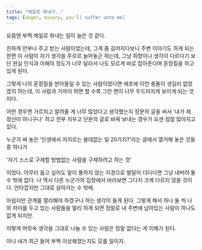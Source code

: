 ```yaml
---
title: "메일로 화내기.."
tags: [anger, misery, you'll suffer unto me]
---
```


요즘엔 부쩍 메일로 화내는 일이 늘은 것 같다. 

친하게 안부나 주고 받는 사람이었는데, 그게 좀 길어지다보니 주변 이야기도 하게 되는 한편 이 사람이 자기 생각을 주르르 늘어놓곤 하는데, 그냥 취향이나 생각이 다르다기 보단 현실 인식과 이해의 정도가 너무 달라서 나도 모르게 바로 잡아준다며 훈장질을 하고 있게 된다. 

그렇게 나의 훈장질을 받아들일 수 있는 사람이었다면 애초에 이런 충돌이 생길리 없었겠지 하는데, 이 사람과 가까이 하면 할 수록 그런 면이 너무 두드러지게 보이게 되는 것이다.

어떤 경우엔 가르치고 알려줄 게 너무 많았다고 생각했는지 장문의 글을 써서 '내가 제 정신이 아니구나' 하고 전부 지우고 단문의 글로 바꿔 보내는 경우가 요샌 점점 많아지고 있다.

누군가 써 놓은 '인생에서 저지르는 쓸데없는 일 20가지?'라는 글에서 열거해 놓은 것들 중 하나가

'자기 스스로 구제할 방법없는 사람을 구제하려고 하는 것'

이었다. 아무리 돕고 싶어도 말이 통하지 않는 지경으로 발달이 더디다면 그냥 내버려 둘 수 밖에 없다. 나 역시 다른 누군가의 입장에서 바라보면 그다지 크게 다르지 않을 것이다. 안타깝지만 그대로 살아가는 수 밖에. 

아쉽지만 관계를 멀리해야 하겠구나 하는 생각이 들게 된다. 그렇게 해서 하나 둘 씩 나와 차이를 두고 있는 사람들을 멀리 하게 되면 정말로 내 주변에 남아있는 사람이 하나도 없게 되지만. 

이렇게 머릿속 생각을 그대로 나눌 수 있는 사람은 정말 없다는 게 이해가 된다. 

아니 내가 최근 들어 부쩍 이상해졌는지도 모를 일이지. 